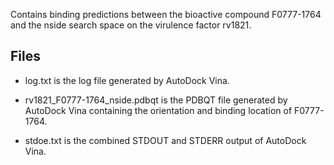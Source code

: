 Contains binding predictions between the bioactive compound F0777-1764 and the nside search space on the virulence factor rv1821.

## Files

- log.txt is the log file generated by AutoDock Vina.

- rv1821_F0777-1764_nside.pdbqt is the PDBQT file generated by AutoDock Vina containing the orientation and binding location of F0777-1764.

- stdoe.txt is the combined STDOUT and STDERR output of AutoDock Vina.


